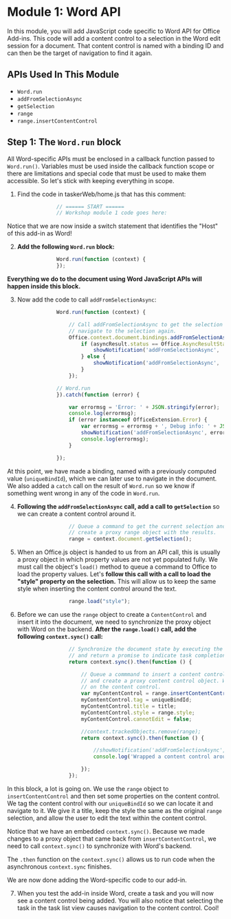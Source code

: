 # Module 1: Word API

In this module, you will add JavaScript code specific to Word API for Office Add-ins. This code will add a content control to a selection in the Word edit session for a document. That content control is named with a binding ID and can then be the target of navigation to find it again.

## APIs Used In This Module

- `Word.run` 
- `addFromSelectionAsync`
- `getSelection`
- `range` 
- `range.insertContentControl`

## Step 1: The `Word.run` block

All Word-specific APIs must be enclosed in a callback function passed to `Word.run()`. Variables must be used inside the callback function scope or there are limitations and special code that must be used to make them accessible. So let's stick with keeping everything in scope. 

1. Find the code in taskerWeb/home.js that has this comment:

```js
                // ====== START ======
                // Workshop module 1 code goes here:
```

Notice that we are now inside a switch statement that identifies the "Host" of this add-in as Word!

2. **Add the following `Word.run` block:**

```js
                Word.run(function (context) {
                });
```

**Everything we do to the document using Word JavaScript APIs will happen inside this block.**

3. Now add the code to call `addFromSelectionAsync`:

```js
                Word.run(function (context) {

                    // Call addFromSelectionAsync to get the selection and add a binding in the document that we use to
                    // navigate to the selection again.
                    Office.context.document.bindings.addFromSelectionAsync(Office.BindingType.Text, { id: uniqueBindId }, function (asyncResult) {
                        if (asyncResult.status == Office.AsyncResultStatus.Failed) {
                            showNotification('addFromSelectionAsync', 'Action failed. Error: ' + asyncResult.error.message);
                        } else {
                            showNotification('addFromSelectionAsync', 'Added new binding with type: ' + asyncResult.value.type + ' and id: ' + asyncResult.value.id);
                        }
                    });

                // Word.run
                }).catch(function (error) {

                    var errormsg = 'Error: ' + JSON.stringify(error);
                    console.log(errormsg);
                    if (error instanceof OfficeExtension.Error) {
                        var errormsg = errormsg + ', Debug info: ' + JSON.stringify(error.debugInfo);
                        showNotification('addFromSelectionAsync', errormsg);
                        console.log(errormsg);
                    }

                });

```
At this point, we have made a binding, named with a previously computed value (`uniqueBindId`), which we can later use to navigate in the document. We also added a `catch` call on the result of `Word.run` so we know if something went wrong in any of the code in `Word.run`.

4. **Following the `addFromSelectionAsync` call, add a call to `getSelection`** so we can create a content control around it.

```js
                    // Queue a command to get the current selection and then
                    // create a proxy range object with the results.
                    range = context.document.getSelection();
```

5. When an Office.js object is handed to us from an API call, this is usually a proxy object in which property values are not yet populated fully. We must call the object's `load()` method to queue a command to Office to load the property values. Let's **follow this call with a call to load the "style" property on the selection.** This will allow us to keep the same style when inserting the content control around the text.

```js
                    range.load("style");
```

6. Before we can use the `range` object to create a `ContentControl` and insert it into the document, we need to synchronize the proxy object with Word on the backend. **After the `range.load()` call, add the following `context.sync()` call:**

```js
                    // Synchronize the document state by executing the queued commands,
                    // and return a promise to indicate task completion.
                    return context.sync().then(function () {

                        // Queue a commmand to insert a content control around the selected text,
                        // and create a proxy content control object. We'll update the properties
                        // on the content control.
                        var myContentControl = range.insertContentControl();
                        myContentControl.tag = uniqueBindId;
                        myContentControl.title = title;
                        myContentControl.style = range.style;
                        myContentControl.cannotEdit = false;

                        //context.trackedObjects.remove(range);
                        return context.sync().then(function () {

                            //showNotification('addFromSelectionAsync', 'Wrapped a content control around the selected text.');
                            console.log('Wrapped a content control around the selected text.');

                        });
                    });
```

In this block, a lot is going on. We use the `range` object to `insertContentControl` and then set some properties on the content control. We tag the content control with our `uniqueBindId` so we can locate it and navigate to it. We give it a title, keep the style the same as the original `range` selection, and allow the user to edit the text within the content control. 

Notice that we have an embedded `context.sync()`. Because we made changes to a proxy object that came back from `insertContentControl`, we need to call `context.sync()` to synchronize with Word's backend. 

The `.then` function on the `context.sync()` allows us to run code when the asynchronous `context.sync` finishes. 

We are now done adding the Word-specific code to our add-in. 

7. When you test the add-in inside Word, create a task and you will now see a content control being added. You will also notice that selecting the task in the task list view causes navigation to the content control. Cool!
